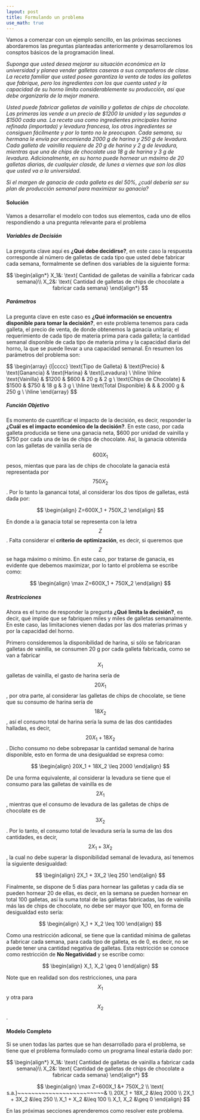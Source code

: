 ```yaml
---
layout: post
title: Formulando un problema
use_math: true
---
```


Vamos a comenzar con un ejemplo sencillo, en las próximas secciones abordaremos las preguntas planteadas anteriormente y desarrollaremos los consptos básicos de la programación lineal.

_Suponga que usted desea mejorar su situación económica en la universidad y planea vender galletas caseras a sus compañeros de clase. La receta familiar que usted posee garantiza la venta de todas las galletas que fabrique, pero los ingredientes con los que cuenta usted y la capacidad de su horno limita considerablemente su producción, así que debe organizarla de la mejor manera_. 

_Usted puede fabricar galletas de vainilla y galletas de chips de chocolate. Las primeras las vende a un precio de $1200 la unidad y las segundas a $1500 cada una. La receta usa como ingredientes principales harina refinada (importada) y levadura francesa, los otros ingredientes se consiguen fácilmente y por lo tanto no le preocupan. Cada semana, su hermana le envía por encomienda 2000 g de harina y 250 g de levadura. Cada galleta de vainilla requiere de 20 g de harina y 2 g de levadura, mientras que una de chips de chocolate usa 18 g de harina y 3 g de levadura. Adicionalmente, en su horno puede hornear un máximo de 20 galletas diarias, de cualquier clasde, de lunes a viernes que son los días que usted va a la universidad_. 

_Si el margen de ganacia de cada galleta es del 50%, ¿cuál debería ser su plan de producción semanal para maximizar su ganacia?_

#### Solución

Vamos a desarrollar el modelo con todos sus elementos, cada uno de ellos respondiendo a una pregunta relevante para el problema

##### Variables de Decisión

La pregunta clave aquí es **¿Qué debe decidirse?**, en este caso la respuesta corresponde al número de galletas de cada tipo que usted debe fabricar cada semana, formalmente se definen dos variables de la siguiente forma:

$$
\begin{align*}
   X_1&: \text{ Cantidad de galletas de vainilla a fabricar cada semana}\\
   X_2&: \text{ Cantidad de galletas de chips de chocolate a fabricar cada semana}
\end{align*}
$$

##### Parámetros

 La pregunta clave en este caso es **¿Qué información se encuentra disponible para tomar la decisión?**, en este problema tenemos para cada galleta, el precio de venta, de donde obtenemos la ganacia unitaria; el requerimiento de cada tipo de materia prima para cada galleta; la cantidad semanal disponible de cada tipo de materia prima y la capacidad diaria del horno, la que se puede llevar a una capacidad semanal. En resumen los parámetros del problema son:
 
 
$$
\begin{array} {l|cccc}
\text{Tipo de Galleta} & \text{Precio} & \text{Ganancia} & \text{Harina} & \text{Levadura} \\
 \hline \hline
 \text{Vainilla}           & $1200 & $600 & 20 g & 2 g \\
 \text{Chips de Chocolate} & $1500 & $750 & 18 g & 3 g \\
 \hline
 \text{Total Disponible}   &       & & 2000 g & 250 g \\
 \hline
\end{array}
$$

##### Función Objetivo

Es momento de cuantificar el impacto de la decisión, es decir, responder la  **¿Cuál es el impacto económico de la decisión?**. En este caso, por cada galleta producida se tiene una ganacia neta, $600 por unidad de vainilla y $750 por cada una de las de chips de chocolate. Así, la ganacia obtenida con las galletas de vainilla sería de $$600X_1$$ pesos, mientas que para las de chips de chocolate la ganacia está representada por $$750X_2$$. Por lo tanto la ganancai total, al considerar los dos tipos de galletas, está dada por:

$$
\begin{align}
Z=600X_1 + 750X_2
\end{align}
$$

En donde a la ganacia total se representa con la letra $$ Z $$. Falta considerar el **criterio de optimización**, es decir, si queremos que $$ Z $$ se haga máximo o mínimo. En este caso, por tratarse de ganacia, es evidente que debemos maximizar, por lo tanto el problema se escribe como:

$$
\begin{align}
\max Z=600X_1 + 750X_2
\end{align}
$$

##### Restricciones

Ahora es el turno de responder la pregunta **¿Qué limita la decisión?**, es decir, qué impide que se fabriquen miles y miles de galletas semanalmente. En este caso, las limitaciones vienen dadas por las dos materias primas y por la capacidad del horno. 

Primero consideremos la disponibilidad de harina, si sólo se fabricaran galletas de vainilla, se consumen 20 g por cada galleta fabricada, como se van a fabricar $$ X_1 $$ 
galletas de vainilla, el gasto de harina sería de $$ 20X_1 $$
, por otra parte, al considerar las galletas de chips de chocolate, se tiene que su consumo de harina sería de $$ 18X_2$$
, así el consumo total de harina sería la suma de las dos cantidades halladas, es decir, $$ 20X_1 + 18X_2$$
. Dicho consumo no debe sobrepasar la cantidad semanal de harina disponible, esto en forma de una desigualdad se expresa como:

$$
\begin{align}
20X_1 + 18X_2 \leq 2000
\end{align}
$$

De una forma equivalente, al considerar la levadura se tiene que el consumo para las galletas de vainilla es de $$ 2X_1$$
, mientras que el consumo de levadura de las galletas de chips de chocolate es de $$ 3X_2$$
. Por lo tanto, el consumo total de levadura sería la suma de las dos cantidades, es decir, $$ 2X_1 + 3X_2$$
, la cual no debe superar la disponibilidad semanal de levadura, así tenemos la siguiente desigualdad:

$$
\begin{align}
2X_1 + 3X_2 \leq 250
\end{align}
$$

Finalmente, se dispone de 5 días para hornear las galletas y cada día se pueden hornear 20 de ellas, es decir, en la semana se pueden hornear en total 100 galletas, así la suma total de las galletas fabricadas, las de vainilla más las de chips de chocolate, no debe ser mayor que 100, en forma de desigualdad esto sería:

$$
\begin{align}
X_1 + X_2 \leq 100
\end{align}
$$

Como una restricción adiconal, se tiene que la cantidad mínima de galletas a fabricar cada semana, para cada tipo de galleta, es de 0, es decir, no se puede tener una cantidad negativa de galletas. Esta restricción se conoce como restricción de **No Negatividad** y se escribe como:

$$
\begin{align}
X_1, X_2 \geq 0
\end{align}
$$

Note que en realidad son dos restricciones, una para $$X_1$$ y otra para $$X_2$$.

#### Modelo Completo

Si se unen todas las partes que se han desarrollado para el problema, se tiene que el problema formulado como un programa lineal estaría dado por:

$$
\begin{align*}
   X_1&: \text{ Cantidad de galletas de vainilla a fabricar cada semana}\\
   X_2&: \text{ Cantidad de galletas de chips de chocolate a fabricar cada semana}
\end{align*}
$$

$$
\begin{align}
\max Z=600X_1 &+ 750X_2 \\
\text{ s.a.}~~~~~~~~~~~~~~~~~~~~~~~~~& \\
20X_1 + 18X_2 &\leq 2000 \\
2X_1 + 3X_2 &\leq 250 \\
X_1 + X_2 &\leq 100 \\
X_1, X_2 &\geq 0
\end{align}
$$

En las próximas secciones aprenderemos como resolver este problema.

